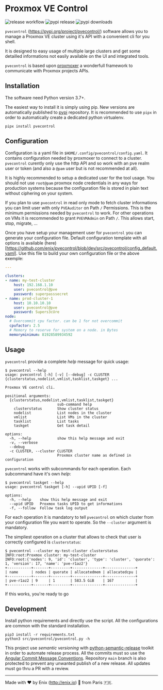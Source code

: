 Proxmox VE Control
===

![release workflow](https://github.com/enix/pvecontrol/actions/workflows/release.yml/badge.svg?branch=main)
![pypi release](https://img.shields.io/pypi/v/pvecontrol.svg)
![pypi downloads](https://img.shields.io/pypi/dm/pvecontrol.svg)

`pvecontrol` (https://pypi.org/project/pvecontrol/) software allows you to manage a Proxmox VE cluster using it's API with a convenient cli for you shell.

It is designed to easy usage of multiple large clusters and get some detailled informations not easily available on the UI and integrated tools.

`pvecontrol` is based upon [proxmoxer](https://pypi.org/project/proxmoxer/) a wonderfull framework to communicate with Proxmox projects APIs.

Installation
---

The software need Python version 3.7+.

The easiest way to install it is simply using pip. New versions are automatically published to [pypi](https://pypi.org/project/pvecontrol/) repository. It is recommended to use `pipx` in order to automatically create a dedicated python virtualenv.

```shell
pipx install pvecontrol
```

Configuration
---

Configuration is a yaml file in `$HOME/.config/pvecontrol/config.yaml`. It contains configuration needed by proxmoxer to connect to a cluster. `pvecontrol` curently only use the http API and so work with an pve realm user or token (and also a `@pam` user but is not recommended at all).

It is highly recommended to setup a dedicated user for the tool usage. You should not use `root@pam` proxmox node credentials in any ways for production systems because the configuration file is stored in plain text without ciphering on your system.

If you plan to use `pvecontrol` in read only mode to fetch cluster informations you can limit user with only `PVEAuditor` on Path `/` Permissions. This is the minimum permissions needed by `pvecontrol` to work.
For other operations on VMs it is recommended to grant `PVEVMAdmin` on Path `/`. This allows start, stop, migrate, ...

Once you have setup your management user for `pvecontrol` you can generate your configuration file. Default configuration template with all options is available (here)[https://github.com/enix/pvecontrol/blob/dev/src/pvecontrol/config_default.yaml]. Use this file to build your own configuration file or the above exemple:
```yaml
---

clusters:
- name: my-test-cluster
    host: 192.168.1.10
    user: pvecontrol@pve
    password: superpasssecret
- name: prod-cluster-1
    host: 10.10.10.10
    user: pvecontrol@pve
    password: Supers3cUre
node:
  # Overcommit cpu factor. can be 1 for not overcommit
  cpufactor: 2.5
  # Memory to reserve for system on a node. in Bytes
  memoryminimum: 81928589934592

```

Usage
---

`pvecontrol` provide a complete *help* message for quick usage:

```shell
$ pvecontrol --help
usage: pvecontrol [-h] [-v] [--debug] -c CLUSTER {clusterstatus,nodelist,vmlist,tasklist,taskget} ...

Proxmox VE control cli.

positional arguments:
  {clusterstatus,nodelist,vmlist,tasklist,taskget}
                        sub-command help
    clusterstatus       Show cluster status
    nodelist            List nodes in the cluster
    vmlist              List VMs in the cluster
    tasklist            List tasks
    taskget             Get task detail

options:
  -h, --help            show this help message and exit
  -v, --verbose
  --debug
  -c CLUSTER, --cluster CLUSTER
                        Proxmox cluster name as defined in configuration
```

`pvecontrol` works with subcommands for each operation. Each subcommand have it's own *help*:

```shell
$ pvecontrol taskget --help
usage: pvecontrol taskget [-h] --upid UPID [-f]

options:
  -h, --help    show this help message and exit
  --upid UPID   Proxmox tasks UPID to get informations
  -f, --follow  Follow task log output

```

For each operation it is mandatory to tell `pvecontrol` on which cluster from your configuration file you want to operate. So the `--cluster` argument is mandatory.

The simpliest operation on a cluster that allows to check that user is correctly configured is `clusterstatus`:

```shell
$ pvecontrol --cluster my-test-cluster clusterstatus
INFO:root:Proxmox cluster: my-test-cluster
INFO:root:{'nodes': 9, 'id': 'cluster', 'type': 'cluster', 'quorate': 1, 'version': 17, 'name': 'pve-r1az2'}
+-----------+-------+---------+--------------+--------------+
| name      | nodes | quorate | allocatedmem | allocatedcpu |
+-----------+-------+---------+--------------+--------------+
| pve-r1az2 | 9     | 1       | 583.5 GiB    | 167          |
+-----------+-------+---------+--------------+--------------+
```

If this works, you're ready to go

Development
---

Install python requirements and directly use the script. All the configurations are common with the standard installation.

```shell
pip3 install -r requirements.txt
python3 src/pvecontrol/pvecontrol.py -h
```

This project use *semantic versioning* with [python-semantic-release](https://python-semantic-release.readthedocs.io/en/latest/) toolkit in order to automate release process. All the commits must so use the [Angular Commit Message Conventions](https://github.com/angular/angular/blob/master/CONTRIBUTING.md#-commit-message-format). Repository `main` branch is also protected to prevent any unwanted publish of a new release. All updates must go thru a PR with a review.

---

Made with :heart: by Enix (http://enix.io) :monkey: from Paris :fr:.
